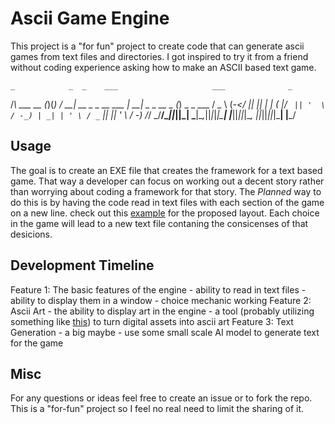 # Ascii Game Engine
This project is a "for fun" project to create code that can generate ascii
games from text files and directories. I got inspired to try it from a friend
without coding experience asking how to make an ASCII based text game. 

    _            _  _    ___                     ___              _            
   /_\   ___ __ (_)(_)  / __| __ _  _ __   ___  | __| _ _   __ _ (_) _ _   ___ 
  / _ \ (_-</ _|| || | | (_ |/ _` || '  \ / -_) | _| | ' \ / _` || || ' \ / -_)
 /_/ \_\/__/\__||_||_|  \___|\__,_||_|_|_|\___| |___||_||_|\__, ||_||_||_|\___|
                                                           |___/               

## Usage
The goal is to create an EXE file that creates the framework for a text based
game. That way a developer can focus on working out a decent story rather than
worrying about coding a framework for that story. The _Planned_ way to do this
is by having the code read in text files with each section of the game on a new
line. check out this [example](/example.txt) for the proposed layout. Each
choice in the game will lead to a new text file contaning the consicenses of
that desicions.

## Development Timeline
Feature 1: The basic features of the engine
    - ability to read in text files
    - ability to display them in a window
    - choice mechanic working
Feature 2: Ascii Art
    - the ability to display art in the engine
    - a tool (probably utilizing something like [this](https://github.com/OsciiArt/DeepAA))
    to turn digital assets into ascii art
Feature 3: Text Generation
    - a big maybe
    - use some small scale AI model to generate text for the game

## Misc
For any questions or ideas feel free to create an issue or to fork the repo.
This is a "for-fun" project so I feel no real need to limit the sharing of it.
